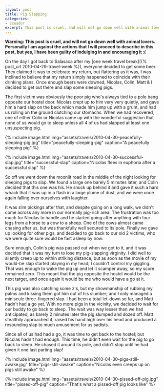```yaml
---
layout: post
title: Pig Slapping
categories:
- Ecuador
excerpt: This post is cruel, and will not go down well with animal lovers. Personally I am against the actions that I will proceed to describe in this post, but yes, I have been guilty of indulging in and encouraging it.
---
```


**Warning: This post is cruel, and will not go down well with animal lovers.
Personally I am against the actions that I will proceed to describe in this
post, but yes, I have been guilty of indulging in and encouraging it :(**

On the day I got back to Salasaca after my [one week travel break]({% post_url
2010-04-29-travel-week %}), everyone decided to get some beer. They claimed it
was to celebrate my return, but flattering as it was, I was inclined to believe
that my return simply happened to coincide with their drinking plans. Once
enough beers were downed, Nicolas, Colin, Matt & I decided to get out there and
slap some sleeping pigs.

The first victim was obviously the poor pig who's always tied to a pole bang
opposite our hostel door. Nicolas crept up to him very very quietly, and gave
him a hard slap on the back which made him jump up with a grunt, and had us
rolling on the ground clutching our stomachs. When we had recovered, one of
either Colin or Nicolas came up with the wonderful suggestion that none of us
would go to sleep unless all 4 of us had slapped at least one unsuspecting pig.

{% include image.html
    img="assets/travels/2010-04-30-peacefully-sleeping-pig.jpg"
    title="peacefully-sleeping-pig"
    caption="A peacefully sleeping pig" %}

{% include image.html
    img="assets/travels/2010-04-30-successful-slap.jpg"
    title="successful-slap"
    caption="Nicolas flees in euphoria after a successful slap" %}

So off we went down the moonlit road in the middle of the night looking for
sleeping pigs to slap. We found a large one barely 5 minutes later, and Colin
decided that this one was his. He snuck up behind it and gave it such a hard
whack that it was up in a flash in a large plume of dust, and we were once again
falling over ourselves with laughter.

It was slim pickings after that, and despite going on a long walk, we didn't
come across any more in our normally pig-rich area. The frustration was too much
for Nicolas to handle and he started going after anything with four legs from a
horse to a cow to a sheep. One of the cows almost came chasing after us, but was
thankfully well secured to its pole. Finally we gave up looking for other pigs,
and decided to go back to our old 2 victims, who we were quite sure would be
fast asleep by now.

Sure enough, Colin's pig was passed out when we got to it, and it was decided
that it was my turn to lose my pig-slapping virginity. I did well to silently
creep up to within striking distance, but as soon as the movie of my would-be
slap started playing in my head, I couldn't control my giggling. That was enough
to wake the pig up and let it scamper away, so my score remained zero. This
meant that the pig opposite the hostel would be the next target, and once again
it would be me who would have a go at it.

This pig was also catching some z's, but my showmanship of rubbing my palms and
kissing them got him out of his slumber; and I only managed a miniscule
three-fingered slap. I had been a total let-down so far, and Matt hadn't had a
go yet. With no more pigs in the vicinity, we decided to wait for our buddy to
go back to sleep. The wait was way lesser than we had anticipated, as barely 2
minutes later the pig slumped and dozed off. Matt stealthily approached it,
raised his hand high over his head and produced a resounding slap to much
amusement for us sadists.

Since all of us had had a go, it was time to get back to the hostel; but Nicolas
hadn't had enough. This time, he didn't even wait for the pig to go back to
sleep. He chased it around its pole, and didn't stop until he had given it one
last parting slap!

{% include image.html
    img="assets/travels/2010-04-30-pigs-still-awake.jpg"
    title="pigs-still-awake"
    caption="Nicolas even creeps up on pigs still awake" %}

{% include image.html
    img="assets/travels/2010-04-30-pissed-off-pig.jpg"
    title="pissed-off-pig"
    caption="That's what a pissed-off pig looks like" %}

